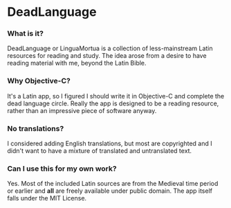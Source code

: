 # DeadLanguage

### What is it?
DeadLanguage or LinguaMortua is a collection of less-mainstream Latin resources for reading and study. The idea arose from a desire to have reading material with me, beyond the Latin Bible.

### Why Objective-C?
It's a Latin app, so I figured I should write it in Objective-C and complete the dead language circle. Really the app is designed to be a reading resource, rather than an impressive piece of software anyway.

### No translations?
I considered adding English translations, but most are copyrighted and I didn't want to have a mixture of translated and untranslated text.

### Can I use this for my own work?
Yes. Most of the included Latin sources are from the Medieval time period or earlier and **all** are freely available under public domain. The app itself falls under the MIT License.
